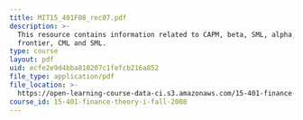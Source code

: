 ```yaml
---
title: MIT15_401F08_rec07.pdf
description: >-
  This resource contains information related to CAPM, beta, SML, alpha, the
  frontier, CML and SML.
type: course
layout: pdf
uid: ecfe2e9d4bba810207c1fefcb216a852
file_type: application/pdf
file_location: >-
  https://open-learning-course-data-ci.s3.amazonaws.com/15-401-finance-theory-i-fall-2008/ecfe2e9d4bba810207c1fefcb216a852_MIT15_401F08_rec07.pdf
course_id: 15-401-finance-theory-i-fall-2008
---
```

